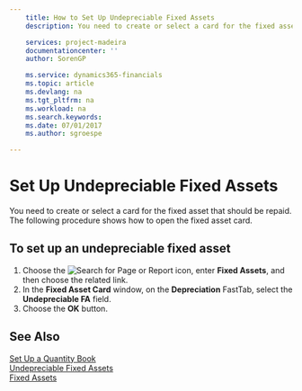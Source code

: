 ```yaml
---
    title: How to Set Up Undepreciable Fixed Assets
    description: You need to create or select a card for the fixed asset that should be repaid. The following procedure shows how to open the fixed asset card.

    services: project-madeira 
    documentationcenter: ''
    author: SorenGP

    ms.service: dynamics365-financials
    ms.topic: article
    ms.devlang: na
    ms.tgt_pltfrm: na
    ms.workload: na
    ms.search.keywords:
    ms.date: 07/01/2017
    ms.author: sgroespe

---
```

# Set Up Undepreciable Fixed Assets
You need to create or select a card for the fixed asset that should be repaid. The following procedure shows how to open the fixed asset card.  

## To set up an undepreciable fixed asset  

1.  Choose the ![Search for Page or Report](../../media/ui-search/search_small.png "Search for Page or Report icon") icon, enter **Fixed Assets**, and then choose the related link.  
2.  In the **Fixed Asset Card** window, on the **Depreciation** FastTab, select the **Undepreciable FA** field.  
3.  Choose the **OK** button.  

## See Also  
 [Set Up a Quantity Book](how-to-set-up-a-quantity-book.md)   
 [Undepreciable Fixed Assets](undepreciable-fixed-assets.md)   
 [Fixed Assets](../../fa-manage.md)
